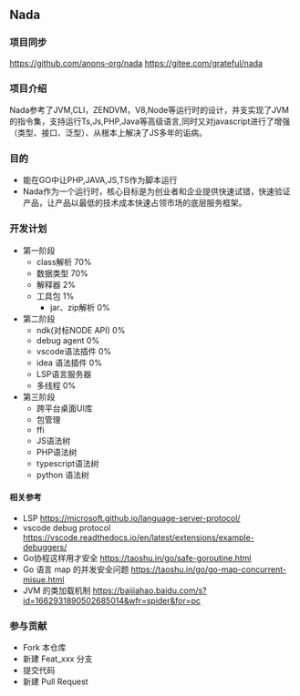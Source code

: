 ## Nada

### 项目同步
https://github.com/anons-org/nada
https://gitee.com/grateful/nada

### 项目介绍
Nada参考了JVM,CLI，ZENDVM，V8,Node等运行时的设计，并支实现了JVM的指令集，支持运行Ts,Js,PHP,Java等高级语言,同时又对javascript进行了增强（类型、接口、泛型）、从根本上解决了JS多年的诟病。

### 目的
- 能在GO中让PHP,JAVA,JS,TS作为脚本运行
- Nada作为一个运行时，核心目标是为创业者和企业提供快速试错，快速验证产品，让产品以最低的技术成本快速占领市场的底层服务框架。





### 开发计划
- 第一阶段
  - class解析 70%
  - 数据类型 70%
  - 解释器 2%
  - 工具包 1%
    - jar、zip解析 0%
- 第二阶段
   - ndk(对标NODE API) 0%
   - debug agent 0%
   - vscode语法插件 0%
   - idea 语法插件 0%
   - LSP语言服务器
   - 多线程 0%
- 第三阶段
   - 跨平台桌面UI库
    - 包管理
    - ffi
    - JS语法树
    - PHP语法树
    - typescript语法树
    - python 语法树



#### 相关参考
- LSP https://microsoft.github.io/language-server-protocol/
- vscode debug protocol https://vscode.readthedocs.io/en/latest/extensions/example-debuggers/
- Go协程这样用才安全 https://taoshu.in/go/safe-goroutine.html
- Go 语言 map 的并发安全问题 https://taoshu.in/go/go-map-concurrent-misue.html
- JVM 的类加载机制 https://baijiahao.baidu.com/s?id=1662931890502685014&wfr=spider&for=pc


### 参与贡献
-  Fork 本仓库
-  新建 Feat_xxx 分支
-  提交代码
-  新建 Pull Request




